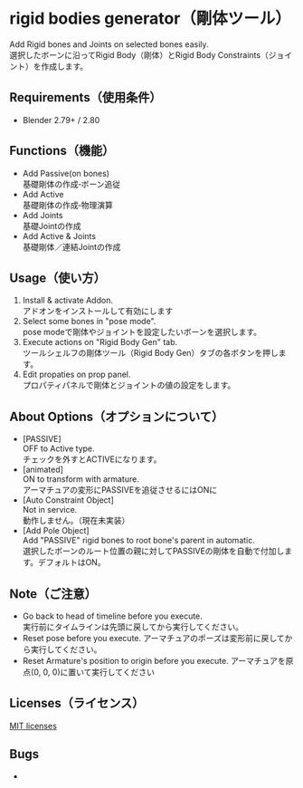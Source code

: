 # rigid bodies generator（剛体ツール）
Add Rigid bones and Joints on selected bones easily.  
選択したボーンに沿ってRigid Body（剛体）とRigid Body Constraints（ジョイント）を作成します。

## Requirements（使用条件）
* Blender 2.79+ / 2.80

## Functions（機能）
* Add Passive(on bones)  
基礎剛体の作成‐ボーン追従
* Add Active  
基礎剛体の作成‐物理演算
* Add Joints  
基礎Jointの作成
* Add Active & Joints  
基礎剛体／連結Jointの作成

## Usage（使い方）
1. Install & activate Addon.  
アドオンをインストールして有効にします
2. Select some bones in "pose mode".  
pose modeで剛体やジョイントを設定したいボーンを選択します。
3. Execute actions on "Rigid Body Gen" tab.  
ツールシェルフの剛体ツール（Rigid Body Gen）タブの各ボタンを押します。
4. Edit propaties on prop panel.  
プロパティパネルで剛体とジョイントの値の設定をします。

## About Options（オプションについて）
* [PASSIVE]  
OFF to Active type.  
チェックを外すとACTIVEになります。
* [animated]  
ON to transform with armature.  
アーマチュアの変形にPASSIVEを追従させるにはONに
* [Auto Constraint Object]  
Not in service.  
動作しません。（現在未実装）
* [Add Pole Object]  
Add "PASSIVE" rigid bones to root bone's parent in automatic.  
選択したボーンのルート位置の親に対してPASSIVEの剛体を自動で付加します。デフォルトはON。


## Note（ご注意）
* Go back to head of timeline before you execute.  
実行前にタイムラインは先頭に戻してから実行してください。
* Reset pose before you execute.
アーマチュアのポーズは変形前に戻してから実行してください。
* Reset Armature's position to origin before you execute.
アーマチュアを原点(0, 0, 0)に置いて実行してください

## Licenses（ライセンス）
[MIT licenses](https://opensource.org/licenses/mit-license.php)

## Bugs
* 
